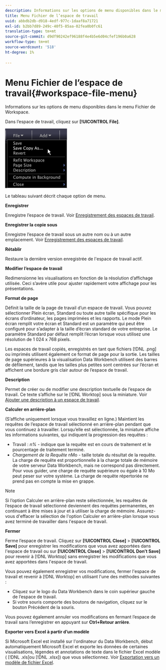 ```yaml
---
description: Informations sur les options de menu disponibles dans le menu Fichier de Workspace.
title: Menu Fichier de l’espace de travail
uuid: abbdb2db-d918-4edf-977c-1daaf8a71721
exl-id: b2bb7d89-249c-40f5-85aa-02fea0b0fc61
translation-type: tm+mt
source-git-commit: d9df90242ef96188f4e4b5e6d04cfef196b0a628
workflow-type: tm+mt
source-wordcount: '518'
ht-degree: 1%

---
```


# Menu Fichier de l’espace de travail{#workspace-file-menu}

Informations sur les options de menu disponibles dans le menu Fichier de Workspace.

Dans l’espace de travail, cliquez sur **[!UICONTROL File]**.

![](assets/mnu_file.png)

Le tableau suivant décrit chaque option de menu.

**Enregistrer**

Enregistre l’espace de travail. Voir [Enregistrement des espaces de travail](../../../home/c-get-started/c-work-worksp/c-save-wksp.md#concept-e0c34e75cc194e57bd02d1f02316a606).

**Enregistrer la copie sous**

Enregistre l’espace de travail sous un autre nom ou à un autre emplacement. Voir [Enregistrement des espaces de travail](../../../home/c-get-started/c-work-worksp/c-save-wksp.md#concept-e0c34e75cc194e57bd02d1f02316a606).

**Rétablir**

Restaure la dernière version enregistrée de l&#39;espace de travail actif.

**Modifier l’espace de travail**

Redimensionne les visualisations en fonction de la résolution d’affichage utilisée. Ceci s’avère utile pour ajuster rapidement votre affichage pour les présentations.

**Format de page**

Définit la taille de la page de travail d’un espace de travail. Vous pouvez sélectionner Plein écran, Standard ou toute autre taille spécifique pour les écrans d’ordinateur, les pages imprimées et les rapports. Le mode Plein écran remplit votre écran et Standard est un paramètre qui peut être configuré pour s’adapter à la taille d’écran standard de votre entreprise. Le paramètre Standard par défaut remplit l’écran lorsque vous utilisez une résolution de 1 024 x 768 pixels.

Les espaces de travail copiés, enregistrés en tant que fichiers [!DNL .png] ou imprimés utilisent également ce format de page pour la sortie. Les tailles de page supérieures à la visualisation Data Workbench utilisent des barres de défilement, tandis que les tailles plus petites sont centrées sur l’écran et affichent une bordure gris clair autour de l’espace de travail.

**Description**

Permet de créer ou de modifier une description textuelle de l’espace de travail. Ce texte s’affiche sur le [!DNL Worktop] sous la miniature. Voir [Ajouter une description à un espace de travail](../../../home/c-get-started/c-work-worksp/t-add-wksp-desc.md#task-163734487e8848dfa0a4d8da6323a963).

**Calculer en arrière-plan**

(S’affiche uniquement lorsque vous travaillez en ligne.) Maintient les requêtes de l’espace de travail sélectionné en arrière-plan pendant que vous continuez à travailler. Lorsqu’elle est sélectionnée, la miniature affiche les informations suivantes, qui indiquent la progression des requêtes :

* Travail : *n%* - indique que la requête est en cours de traitement et le pourcentage de traitement terminé.
* *Chargement de la Requête* nMo - taille totale du résultat de la requête. La charge de requête est proportionnelle à la charge totale de mémoire de votre serveur Data Workbench, mais ne correspond pas directement. Pour vous guider, une charge de requête supérieure ou égale à 10 Mo peut peser sur votre système. La charge de requête répertoriée ne prend pas en compte la mise en grappe.

>[!NOTE]
>
>Si l’option Calculer en arrière-plan reste sélectionnée, les requêtes de l’espace de travail sélectionné deviennent des requêtes permanentes, en continuant à être mises à jour et à utiliser la charge de mémoire. Assurez-vous d&#39;effacer la sélection de l&#39;option Calculer en arrière-plan lorsque vous avez terminé de travailler dans l&#39;espace de travail.

**Fermer**

Ferme l’espace de travail. Cliquez sur **[!UICONTROL Close]** > **[!UICONTROL Save]** pour enregistrer les modifications que vous avez apportées dans l&#39;espace de travail ou sur **[!UICONTROL Close]** > **[!UICONTROL Don’t Save]** pour revenir à [!DNL Worktop] sans enregistrer les modifications que vous avez apportées dans l&#39;espace de travail.

Vous pouvez également enregistrer vos modifications, fermer l&#39;espace de travail et revenir à [!DNL Worktop] en utilisant l&#39;une des méthodes suivantes :

* Cliquez sur le logo du Data Workbench dans le coin supérieur gauche de l’espace de travail.
* Si votre souris comporte des boutons de navigation, cliquez sur le bouton Précédent de la souris.

Vous pouvez également annuler vos modifications en fermant l’espace de travail sans l’enregistrer en appuyant sur **Ctrl+Retour arrière**.

**Exporter vers Excel à partir d’un modèle**

Si Microsoft Excel est installé sur l&#39;ordinateur du Data Workbench, début automatiquement Microsoft Excel et exporte les données de certaines visualisations, légendes et annotations de texte dans le fichier Excel modèle ( [!DNL .xls]ou [!DNL .xlsx]) que vous sélectionnez. Voir [Exportation vers un modèle de fichier Excel](../../../home/c-get-started/c-work-worksp/c-ex-wksp.md#section-814772929ca64cf6b92b89d3fdd02302).
